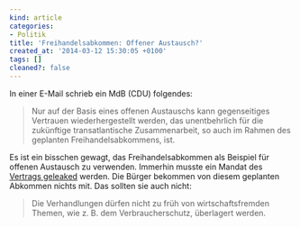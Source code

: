 ```yaml
---
kind: article
categories:
- Politik
title: 'Freihandelsabkommen: Offener Austausch?'
created_at: '2014-03-12 15:30:05 +0100'
tags: []
cleaned?: false
---
```


In einer E-Mail schrieb ein MdB (CDU) folgendes:

> Nur auf der Basis eines offenen Austauschs kann gegenseitiges
> Vertrauen wiederhergestellt werden, das unentbehrlich für die
> zukünftige transatlantische Zusammenarbeit, so auch im Rahmen des
> geplanten Freihandelsabkommens, ist.

Es ist ein bisschen gewagt, das Freihandelsabkommen als Beispiel für
offenen Austausch zu verwenden. Immerhin musste ein Mandat des [Vertrags
geleaked](http://www.ttip-leak.eu/) werden. Die Bürger bekommen von
diesem ge­plan­ten Abkommen nichts mit. Das sollten sie auch nicht:

> Die Verhandlungen dürfen nicht zu früh von wirtschafts­frem­den
> Themen, wie z. B. dem Verbraucherschutz, überlagert werden.
